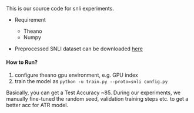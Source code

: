 This is our source code for snli experiments.

* Requirement
    - Theano
    - Numpy

* Preprocessed SNLI dataset can be downloaded [here](https://drive.google.com/open?id=1BU2erdRrNCKfTzxZA30mrU4VjMcNEvUJ)

#### How to Run?
1. configure theano gpu environment, e.g. GPU index
2. train the model as `python -u train.py --proto=snli config.py`

Basically, you can get a Test Accuracy ~85. 
During our experiments, we manually fine-tuned the random seed, validation training steps etc. to get
a better acc for ATR model.